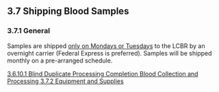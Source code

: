 ## 3.7 Shipping Blood Samples

### 3.7.1 General

Samples are shipped <u>only on Mondays or Tuesdays</u> to the LCBR by an overnight carrier (Federal Express is preferred).   Samples will be shipped monthly on a pre-arranged schedule.


<div class="center">
<div class="btn-group">
  <a href=":pages_path:/manuals/blood-collection-processing/3-06-10-01-blind-duplicate-process-completion.md" class="btn btn-default">
    <span class="glyphicon glyphicon-chevron-left"></span>
    3.6.10.1 Blind Duplicate Processing Completion
  </a>

  <a href=":pages_path:/manuals/blood-collection-processing" class="btn btn-default">
    <span class="glyphicon glyphicon-chevron-up"></span>
    Blood Collection and Processing
  </a>

  <a href=":pages_path:/manuals/blood-collection-processing/3-07-02-equipment-supplies.md" class="btn btn-success">
    3.7.2 Equipment and Supplies
    <span class="glyphicon glyphicon-chevron-right"></span>
  </a>
</div>
</div>
